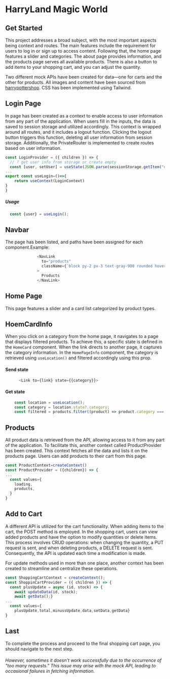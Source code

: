 # HarryLand Magic World
## Get Started

This project addresses a broad subject, with the most important aspects being context and routes. The main features include the requirement for users to log in or sign up to access content. Following that, the home page features a slider and categories. The about page provides information, and the products page serves all available products. There is also a button to add items to your shopping cart, and you can adjust the quantity.

Two different mock APIs have been created for data—one for carts and the other for products. All images and content have been sourced from [harrypottershop](https://harrypottershop.co.uk/).
CSS has been implemented using Tailwind.
## Login Page
In page has been created as a context to enable access to user information from any part of the application. When users fill in the inputs, the data is saved to session storage and utilized accordingly. This context is wrapped around all routes, and it includes a logout function. Clicking the logout button triggers this function, deleting all user information from session storage. Additionally, the PrivateRouter is implemented to create routes based on user information.
```javascript
const LoginProvider = ({ children }) => {
  // ? get user info from storage or create empty
  const [user, setUser] = useState(JSON.parse(sessionStorage.getItem("user")) || "";
...
export const useLogin=()=>{
    return useContext(LoginContext)
}
}
```
##### Usage
```javascript
  const {user} = useLogin();
```
## Navbar
The page has been listed, and paths have been assigned for each component.Example:
```javascript
              <NavLink
                to="products"
                className={`block py-2 px-3 text-gray-900 rounded hover:bg-gray-100 md:hover:bg-transparent md:border-0 md:hover:text-white hover:text-white md:p-0 dark:text-white md:dark:hover:text-blue-500 dark:hover:bg-gray-700 dark:hover:text-white md:dark:hover:bg-transparent ${location.pathname==="/home/products" ? "text-white scale-105" : ""}` }
              >
                Products
              </NavLink>
```
## Home Page
This page features a slider and a card list categorized by product types.
## HoemCardInfo
When you click on a category from the home page, it navigates to a page that displays filtered products. To achieve this, a specific state is defined in the `HomeCard` component. When the link directs to another page, it captures the category information. In the `HomePageInfo` component, the category is retrieved using `useLocation()` and filtered accordingly using this prop.
#### Send state
```javascript
      <Link to={link} state={{category}}>
```
#### Get state
```javascript
    const location = useLocation();
    const category = location.state?.category;
    const filtered = products.filter((product) => product.category === category);
```
## Products
All product data is retrieved from the API, allowing access to it from any part of the application. To facilitate this, another context called ProductProvider has been created. This context fetches all the data and lists it on the products page. Users can add products to their cart from this page.
```javascript
const ProductContext=createContext()
const ProductProvider = ({children}) => {
...
  const values={
    loading,
    products,
  }
}
```

## Add to Cart

A different API is utilized for the cart functionality. When adding items to the cart, the POST method is employed. In the shopping cart, users can view added products and have the option to modify quantities or delete items. This process involves CRUD operations: when changing the quantity, a PUT request is sent, and when deleting products, a DELETE request is sent. Consequently, the API is updated each time a modification is made.

For update methods used in more than one place, another context has been created to streamline and centralize these operations.
```javascript
const ShoppingCartContext = createContext();
const ShoppinCartProvider = ({ children }) => {
  const plusUpdate = async (id, stock) => {
    await updateData(id, stock);
    await getData();}
...
  const values={
    plusUpdate,total,minussUpdate,data,setData,getData}
}
```
## Last
To complete the process and proceed to the final shopping cart page, you should navigate to the next step.

###### However, sometimes it doesn't work successfully due to the occurrence of "too many requests." This issue may arise with the mock API, leading to occasional failures in fetching information.



